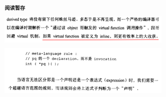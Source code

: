 ### 阅读暂存

![image-20210629155928173](../datas/images/image-20210629155928173.png)



![image-20210629161016646](../datas/images/image-20210629161016646.png)




